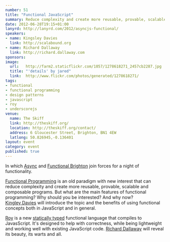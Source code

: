 ```yaml
---
number: 51
title: "Functional JavaScript"
summary: Reduce complexity and create more reusable, provable, scalable and composable programs.
date: 2012-06-28T19:15+01:00
lanyrd: http://lanyrd.com/2012/asyncjs-functional/
speakers:
- name: Kingsley Davies
  link: http://scalabound.org
- name: Richard Dallaway
  link: http://richard.dallaway.com
sponsors:
image:
  url:   http://farm2.staticflickr.com/1057/1278618271_2457cb2287.jpg
  title: "'details' by jared"
  link:  http://www.flickr.com/photos/generated/1278618271/
tags:
- functional
- functional programming
- design patterns
- javascript
- roy
- underscorejs
venue:
  name: The Skiff
  link: http://theskiff.org/
  location: http://theskiff.org/contact/
  address: 6 Gloucester Street, Brighton, BN1 4EW
  latlong: 50.826945,-0.136401
layout: event
category: event
published: true
---
```


In which [Async][#async] and [Functional Brighton][#fbtn] join forces for a night of functionality.

[Functional Programming][#fp] is an old paradigm with new interest that can reduce complexity and create more reusable, provable, scalable and composable programs. But what are the main features of functional programming? Why should you be interested? And why now?  
[Kingley Davies][#kingsley] will introduce the topic and the benefits of using functional concepts both in JavaScript and in general.

[Roy][#roy] is a new [statically typed][#statictype] functional language that compiles to JavasScript. It's designed to help with correctness, while being lightweight and working well with existing JavaScript code.
[Richard Dallaway][#richard] will reveal its beauty, its warts and all.

[#async]: http://asyncjs.com
[#fbtn]: http://www.meetup.com/Functional-Brighton/
[#fp]: https://en.wikipedia.org/wiki/Functional_programming
[#statictype]: https://en.wikipedia.org/wiki/Static_type#Static_typing
[#roy]: http://roy.brianmckenna.org/
[#kingsley]: http://scalabound.org
[#richard]: http://richard.dallaway.com

